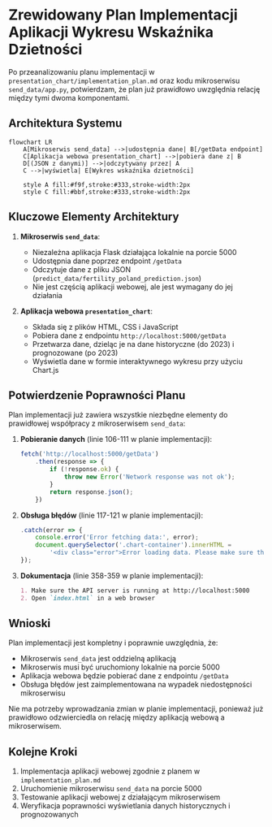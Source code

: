 # Zrewidowany Plan Implementacji Aplikacji Wykresu Wskaźnika Dzietności

Po przeanalizowaniu planu implementacji w `presentation_chart/implementation_plan.md` oraz kodu mikroserwisu `send_data/app.py`, potwierdzam, że plan już prawidłowo uwzględnia relację między tymi dwoma komponentami.

## Architektura Systemu

```mermaid
flowchart LR
    A[Mikroserwis send_data] -->|udostępnia dane| B[/getData endpoint]
    C[Aplikacja webowa presentation_chart] -->|pobiera dane z| B
    D[(JSON z danymi)] -->|odczytywany przez| A
    C -->|wyświetla| E[Wykres wskaźnika dzietności]
    
    style A fill:#f9f,stroke:#333,stroke-width:2px
    style C fill:#bbf,stroke:#333,stroke-width:2px
```

## Kluczowe Elementy Architektury

1. **Mikroserwis `send_data`**:
   - Niezależna aplikacja Flask działająca lokalnie na porcie 5000
   - Udostępnia dane poprzez endpoint `/getData`
   - Odczytuje dane z pliku JSON (`predict_data/fertility_poland_prediction.json`)
   - Nie jest częścią aplikacji webowej, ale jest wymagany do jej działania

2. **Aplikacja webowa `presentation_chart`**:
   - Składa się z plików HTML, CSS i JavaScript
   - Pobiera dane z endpointu `http://localhost:5000/getData`
   - Przetwarza dane, dzieląc je na dane historyczne (do 2023) i prognozowane (po 2023)
   - Wyświetla dane w formie interaktywnego wykresu przy użyciu Chart.js

## Potwierdzenie Poprawności Planu

Plan implementacji już zawiera wszystkie niezbędne elementy do prawidłowej współpracy z mikroserwisem `send_data`:

1. **Pobieranie danych** (linie 106-111 w planie implementacji):
   ```javascript
   fetch('http://localhost:5000/getData')
       .then(response => {
           if (!response.ok) {
               throw new Error('Network response was not ok');
           }
           return response.json();
       })
   ```

2. **Obsługa błędów** (linie 117-121 w planie implementacji):
   ```javascript
   .catch(error => {
       console.error('Error fetching data:', error);
       document.querySelector('.chart-container').innerHTML = 
           '<div class="error">Error loading data. Please make sure the API server is running at http://localhost:5000</div>';
   });
   ```

3. **Dokumentacja** (linie 358-359 w planie implementacji):
   ```markdown
   1. Make sure the API server is running at http://localhost:5000
   2. Open `index.html` in a web browser
   ```

## Wnioski

Plan implementacji jest kompletny i poprawnie uwzględnia, że:
- Mikroserwis `send_data` jest oddzielną aplikacją
- Mikroserwis musi być uruchomiony lokalnie na porcie 5000
- Aplikacja webowa będzie pobierać dane z endpointu `/getData`
- Obsługa błędów jest zaimplementowana na wypadek niedostępności mikroserwisu

Nie ma potrzeby wprowadzania zmian w planie implementacji, ponieważ już prawidłowo odzwierciedla on relację między aplikacją webową a mikroserwisem.

## Kolejne Kroki

1. Implementacja aplikacji webowej zgodnie z planem w `implementation_plan.md`
2. Uruchomienie mikroserwisu `send_data` na porcie 5000
3. Testowanie aplikacji webowej z działającym mikroserwisem
4. Weryfikacja poprawności wyświetlania danych historycznych i prognozowanych